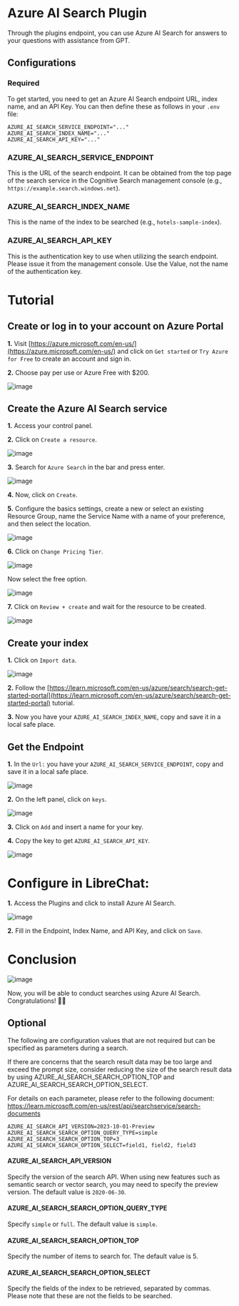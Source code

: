 # Azure AI Search Plugin
Through the plugins endpoint, you can use Azure AI Search for answers to your questions with assistance from GPT.

## Configurations

### Required

To get started, you need to get an Azure AI Search endpoint URL, index name, and an API Key. You can then define these as follows in your `.env` file:
```env
AZURE_AI_SEARCH_SERVICE_ENDPOINT="..."
AZURE_AI_SEARCH_INDEX_NAME="..."
AZURE_AI_SEARCH_API_KEY="..."
```

### AZURE_AI_SEARCH_SERVICE_ENDPOINT

This is the URL of the search endpoint. It can be obtained from the top page of the search service in the Cognitive Search management console (e.g., `https://example.search.windows.net`).

### AZURE_AI_SEARCH_INDEX_NAME

This is the name of the index to be searched (e.g., `hotels-sample-index`).

### AZURE_AI_SEARCH_API_KEY

This is the authentication key to use when utilizing the search endpoint. Please issue it from the management console. Use the Value, not the name of the authentication key.

# Tutorial

## Create or log in to your account on Azure Portal

**1.** Visit [https://azure.microsoft.com/en-us/](https://azure.microsoft.com/en-us/) and click on `Get started` or `Try Azure for Free` to create an account and sign in.

**2.** Choose pay per use or Azure Free with $200.

![image](https://github.com/itzraiss/images/blob/main/Captura%20de%20tela%202023-11-26%20151647.png)

## Create the Azure AI Search service

**1.** Access your control panel.

**2.** Click on `Create a resource`.

![image](https://github.com/itzraiss/images/blob/main/Captura%20de%20tela%202023-11-26%20151706.png)

**3.** Search for `Azure Search` in the bar and press enter.

![image](https://github.com/itzraiss/images/blob/main/Captura%20de%20tela%202023-11-26%20151732.png)

**4.** Now, click on `Create`.

**5.** Configure the basics settings, create a new or select an existing Resource Group, name the Service Name with a name of your preference, and then select the location.

![image](https://github.com/itzraiss/images/blob/main/Captura%20de%20tela%202023-11-26%20151749.png)

**6.** Click on `Change Pricing Tier`.

![image](https://github.com/itzraiss/images/blob/main/Captura%20de%20tela%202023-11-26%20151753.png)

Now select the free option.

![image](https://github.com/itzraiss/images/blob/main/Captura%20de%20tela%202023-11-26%20151758.png)

**7.** Click on `Review + create` and wait for the resource to be created.

![image](https://github.com/itzraiss/images/blob/main/Captura%20de%20tela%202023-11-26%20151810.png)

## Create your index

**1.** Click on `Import data`.

![image](https://github.com/itzraiss/images/blob/main/Captura%20de%20tela%202023-11-26%20152107.png)

**2.** Follow the [https://learn.microsoft.com/en-us/azure/search/search-get-started-portal](https://learn.microsoft.com/en-us/azure/search/search-get-started-portal) tutorial.

**3.** Now you have your `AZURE_AI_SEARCH_INDEX_NAME`, copy and save it in a local safe place.

## Get the Endpoint

**1.** In the `Url:` you have your `AZURE_AI_SEARCH_SERVICE_ENDPOINT`, copy and save it in a local safe place.

![image](https://github.com/itzraiss/images/blob/main/Captura%20de%20tela%202023-11-26%20152107.png)

**2.** On the left panel, click on `keys`.

![image](https://github.com/itzraiss/images/blob/main/Captura%20de%20tela%202023-11-26%20152128.png)

**3.** Click on `Add` and insert a name for your key.

**4.** Copy the key to get `AZURE_AI_SEARCH_API_KEY`.

![image](https://github.com/itzraiss/images/blob/main/Captura%20de%20tela%202023-11-26%20152140.png)

# Configure in LibreChat:

**1.** Access the Plugins and click to install Azure AI Search.

![image](https://github.com/itzraiss/images/blob/main/Captura%20de%20tela%202023-11-26%20170057.png)

**2.** Fill in the Endpoint, Index Name, and API Key, and click on `Save`.

# Conclusion

![image](https://github.com/itzraiss/images/blob/main/Captura%20de%20tela%202023-11-26%20150249.png)

Now, you will be able to conduct searches using Azure AI Search. Congratulations! 🎉🎉

## Optional

The following are configuration values that are not required but can be specified as parameters during a search.

If there are concerns that the search result data may be too large and exceed the prompt size, consider reducing the size of the search result data by using AZURE_AI_SEARCH_SEARCH_OPTION_TOP and AZURE_AI_SEARCH_SEARCH_OPTION_SELECT.

For details on each parameter, please refer to the following document:
https://learn.microsoft.com/en-us/rest/api/searchservice/search-documents

```env
AZURE_AI_SEARCH_API_VERSION=2023-10-01-Preview
AZURE_AI_SEARCH_SEARCH_OPTION_QUERY_TYPE=simple
AZURE_AI_SEARCH_SEARCH_OPTION_TOP=3
AZURE_AI_SEARCH_SEARCH_OPTION_SELECT=field1, field2, field3
```

#### AZURE_AI_SEARCH_API_VERSION

Specify the version of the search API. When using new features such as semantic search or vector search, you may need to specify the preview version. The default value is `2020-06-30`.

#### AZURE_AI_SEARCH_SEARCH_OPTION_QUERY_TYPE

Specify `simple` or `full`. The default value is `simple`.

#### AZURE_AI_SEARCH_SEARCH_OPTION_TOP

Specify the number of items to search for. The default value is 5.

#### AZURE_AI_SEARCH_SEARCH_OPTION_SELECT

Specify the fields of the index to be retrieved, separated by commas. Please note that these are not the fields to be searched.
